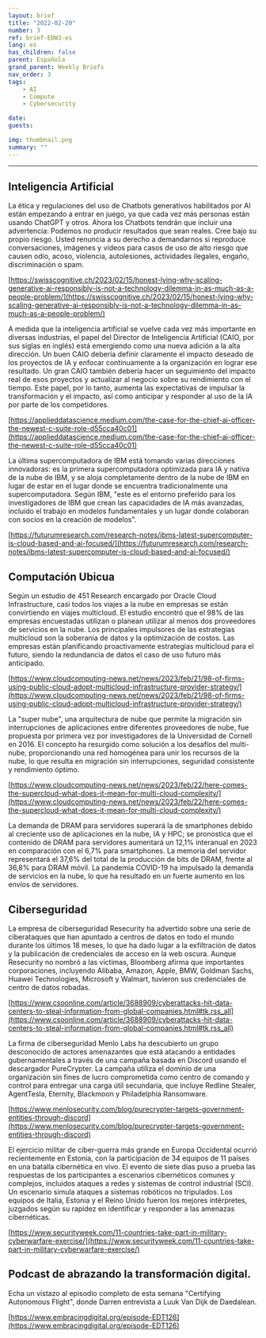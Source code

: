 ```yaml
---
layout: brief
title: "2022-02-20"
number: 3
ref: brief-EDW3-es
lang: es
has_children: false
parent: Española
grand_parent: Weekly Briefs
nav_order: 3
tags:
    - AI
    - Compute
    - Cybersecurity

date: 
guests:

img: thumbnail.png
summary: ""
---
```




---

## Inteligencia Artificial

La ética y regulaciones del uso de Chatbots generativos habilitados por AI están empezando a entrar en juego, ya que cada vez más personas están usando ChatGPT y otros. Ahora los Chatbots tendrán que incluir una advertencia: Podemos no producir resultados que sean reales. Cree bajo su propio riesgo. Usted renuncia a su derecho a demandarnos si reproduce conversaciones, imágenes y videos para casos de uso de alto riesgo que causen odio, acoso, violencia, autolesiones, actividades ilegales, engaño, discriminación o spam.

[https://swisscognitive.ch/2023/02/15/honest-lying-why-scaling-generative-ai-responsibly-is-not-a-technology-dilemma-in-as-much-as-a-people-problem/](https://swisscognitive.ch/2023/02/15/honest-lying-why-scaling-generative-ai-responsibly-is-not-a-technology-dilemma-in-as-much-as-a-people-problem/)

A medida que la inteligencia artificial se vuelve cada vez más importante en diversas industrias, el papel del Director de Inteligencia Artificial (CAIO, por sus siglas en inglés) está emergiendo como una nueva adición a la alta dirección. Un buen CAIO debería definir claramente el impacto deseado de los proyectos de IA y enfocar continuamente a la organización en lograr ese resultado. Un gran CAIO también debería hacer un seguimiento del impacto real de esos proyectos y actualizar al negocio sobre su rendimiento con el tiempo. Este papel, por lo tanto, aumenta las expectativas de impulsar la transformación y el impacto, así como anticipar y responder al uso de la IA por parte de los competidores.

[https://applieddatascience.medium.com/the-case-for-the-chief-ai-officer-the-newest-c-suite-role-d55cca40c01](https://applieddatascience.medium.com/the-case-for-the-chief-ai-officer-the-newest-c-suite-role-d55cca40c01)

La última supercomputadora de IBM está tomando varias direcciones innovadoras: es la primera supercomputadora optimizada para IA y nativa de la nube de IBM, y se aloja completamente dentro de la nube de IBM en lugar de estar en el lugar donde se encuentra tradicionalmente una supercomputadora. Según IBM, "este es el entorno preferido para los investigadores de IBM que crean las capacidades de IA más avanzadas, incluido el trabajo en modelos fundamentales y un lugar donde colaboran con socios en la creación de modelos".

[https://futurumresearch.com/research-notes/ibms-latest-supercomputer-is-cloud-based-and-ai-focused/](https://futurumresearch.com/research-notes/ibms-latest-supercomputer-is-cloud-based-and-ai-focused/)

## Computación Ubicua

Según un estudio de 451 Research encargado por Oracle Cloud Infrastructure, casi todos los viajes a la nube en empresas se están convirtiendo en viajes multicloud. El estudio encontró que el 98% de las empresas encuestadas utilizan o planean utilizar al menos dos proveedores de servicios en la nube. Los principales impulsores de las estrategias multicloud son la soberanía de datos y la optimización de costos. Las empresas están planificando proactivamente estrategias multicloud para el futuro, siendo la redundancia de datos el caso de uso futuro más anticipado.

[https://www.cloudcomputing-news.net/news/2023/feb/21/98-of-firms-using-public-cloud-adopt-multicloud-infrastructure-provider-strategy/](https://www.cloudcomputing-news.net/news/2023/feb/21/98-of-firms-using-public-cloud-adopt-multicloud-infrastructure-provider-strategy/)

La "super nube", una arquitectura de nube que permite la migración sin interrupciones de aplicaciones entre diferentes proveedores de nube, fue propuesta por primera vez por investigadores de la Universidad de Cornell en 2016. El concepto ha resurgido como solución a los desafíos del multi-nube, proporcionando una red homogénea para unir los recursos de la nube, lo que resulta en migración sin interrupciones, seguridad consistente y rendimiento óptimo.

[https://www.cloudcomputing-news.net/news/2023/feb/22/here-comes-the-supercloud-what-does-it-mean-for-multi-cloud-complexity/](https://www.cloudcomputing-news.net/news/2023/feb/22/here-comes-the-supercloud-what-does-it-mean-for-multi-cloud-complexity/)

La demanda de DRAM para servidores superará la de smartphones debido al creciente uso de aplicaciones en la nube, IA y HPC; se pronostica que el contenido de DRAM para servidores aumentará un 12,1% interanual en 2023 en comparación con el 6,7% para smartphones. La memoria del servidor representará el 37,6% del total de la producción de bits de DRAM, frente al 36,8% para DRAM móvil. La pandemia COVID-19 ha impulsado la demanda de servicios en la nube, lo que ha resultado en un fuerte aumento en los envíos de servidores.

## Ciberseguridad

La empresa de ciberseguridad Resecurity ha advertido sobre una serie de ciberataques que han apuntado a centros de datos en todo el mundo durante los últimos 18 meses, lo que ha dado lugar a la exfiltración de datos y la publicación de credenciales de acceso en la web oscura. Aunque Resecurity no nombró a las víctimas, Bloomberg afirma que importantes corporaciones, incluyendo Alibaba, Amazon, Apple, BMW, Goldman Sachs, Huawei Technologies, Microsoft y Walmart, tuvieron sus credenciales de centro de datos robadas.

[https://www.csoonline.com/article/3688909/cyberattacks-hit-data-centers-to-steal-information-from-global-companies.html#tk.rss_all](https://www.csoonline.com/article/3688909/cyberattacks-hit-data-centers-to-steal-information-from-global-companies.html#tk.rss_all)

La firma de ciberseguridad Menlo Labs ha descubierto un grupo desconocido de actores amenazantes que está atacando a entidades gubernamentales a través de una campaña basada en Discord usando el descargador PureCrypter. La campaña utiliza el dominio de una organización sin fines de lucro comprometida como centro de comando y control para entregar una carga útil secundaria, que incluye Redline Stealer, AgentTesla, Eternity, Blackmoon y Philadelphia Ransomware.

[https://www.menlosecurity.com/blog/purecrypter-targets-government-entities-through-discord](https://www.menlosecurity.com/blog/purecrypter-targets-government-entities-through-discord)

El ejercicio militar de ciber-guerra más grande en Europa Occidental ocurrió recientemente en Estonia, con la participación de 34 equipos de 11 países en una batalla cibernética en vivo. El evento de siete días puso a prueba las respuestas de los participantes a escenarios cibernéticos comunes y complejos, incluidos ataques a redes y sistemas de control industrial (SCI). Un escenario simula ataques a sistemas robóticos no tripulados. Los equipos de Italia, Estonia y el Reino Unido fueron los mejores intérpretes, juzgados según su rapidez en identificar y responder a las amenazas cibernéticas.

[https://www.securityweek.com/11-countries-take-part-in-military-cyberwarfare-exercise/](https://www.securityweek.com/11-countries-take-part-in-military-cyberwarfare-exercise/)

## Podcast de abrazando la transformación digital.

Echa un vistazo al episodio completo de esta semana "Certifying Autonomous Flight", donde Darren entrevista a Luuk Van Dijk de Daedalean.

[https://www.embracingdigital.org/episode-EDT126](https://www.embracingdigital.org/episode-EDT126)


